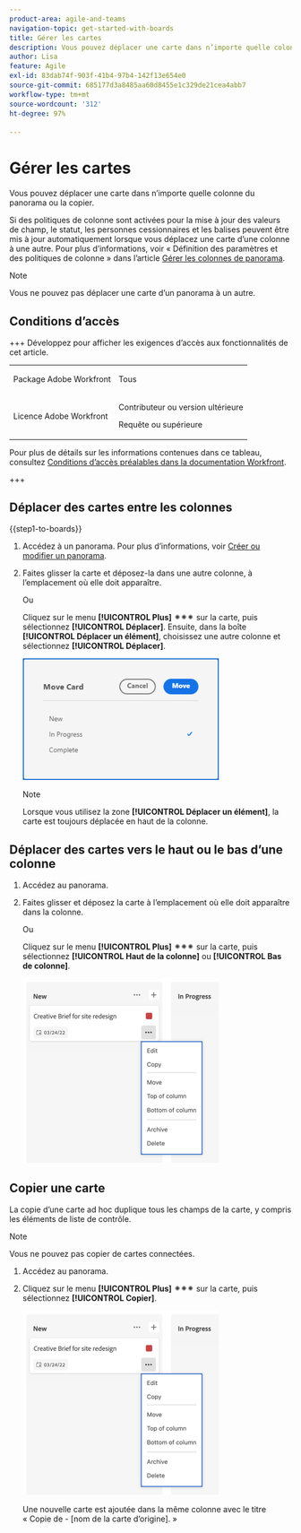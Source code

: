 ```yaml
---
product-area: agile-and-teams
navigation-topic: get-started-with-boards
title: Gérer les cartes
description: Vous pouvez déplacer une carte dans n’importe quelle colonne du panorama ou la copier.
author: Lisa
feature: Agile
exl-id: 83dab74f-903f-41b4-97b4-142f13e654e0
source-git-commit: 685177d3a8485aa60d8455e1c329de21cea4abb7
workflow-type: tm+mt
source-wordcount: '312'
ht-degree: 97%

---
```


# Gérer les cartes

Vous pouvez déplacer une carte dans n’importe quelle colonne du panorama ou la copier.

Si des politiques de colonne sont activées pour la mise à jour des valeurs de champ, le statut, les personnes cessionnaires et les balises peuvent être mis à jour automatiquement lorsque vous déplacez une carte d’une colonne à une autre. Pour plus d’informations, voir « Définition des paramètres et des politiques de colonne » dans l’article [Gérer les colonnes de panorama](/help/quicksilver/agile/get-started-with-boards/manage-board-columns.md).

>[!NOTE]
>
>Vous ne pouvez pas déplacer une carte d’un panorama à un autre.

## Conditions d’accès

+++ Développez pour afficher les exigences d’accès aux fonctionnalités de cet article.

<table style="table-layout:auto"> 
 <col> 
 <col> 
 <tbody> 
  <tr> 
   <td role="rowheader">Package Adobe Workfront</td> 
   <td> <p>Tous</p> </td> 
  </tr> 
  <tr> 
   <td role="rowheader">Licence Adobe Workfront</td> 
   <td> 
   <p>Contributeur ou version ultérieure</p> 
   <p>Requête ou supérieure</p>
   </td> 
  </tr> 
 </tbody> 
</table>

Pour plus de détails sur les informations contenues dans ce tableau, consultez [Conditions d’accès préalables dans la documentation Workfront](/help/quicksilver/administration-and-setup/add-users/access-levels-and-object-permissions/access-level-requirements-in-documentation.md).

+++

## Déplacer des cartes entre les colonnes

{{step1-to-boards}}

1. Accédez à un panorama. Pour plus d’informations, voir [Créer ou modifier un panorama](../../agile/get-started-with-boards/create-edit-board.md).
1. Faites glisser la carte et déposez-la dans une autre colonne, à l’emplacement où elle doit apparaître.

   Ou

   Cliquez sur le menu **[!UICONTROL Plus]** ![Menu Plus](assets/more-icon-spectrum.png) sur la carte, puis sélectionnez **[!UICONTROL Déplacer]**. Ensuite, dans la boîte **[!UICONTROL Déplacer un élément]**, choisissez une autre colonne et sélectionnez **[!UICONTROL Déplacer]**.

   ![Déplacer une carte](assets/boards-move-card-350x217.png)

   >[!NOTE]
   >
   >Lorsque vous utilisez la zone **[!UICONTROL Déplacer un élément]**, la carte est toujours déplacée en haut de la colonne.

## Déplacer des cartes vers le haut ou le bas d’une colonne

1. Accédez au panorama.
1. Faites glisser et déposez la carte à l’emplacement où elle doit apparaître dans la colonne.

   Ou

   Cliquez sur le menu **[!UICONTROL Plus]** ![Menu Plus](assets/more-icon-spectrum.png) sur la carte, puis sélectionnez **[!UICONTROL Haut de la colonne]** ou **[!UICONTROL Bas de colonne]**.

   ![Menu Plus](assets/boards-moremenu-350x329.png)

## Copier une carte

La copie d’une carte ad hoc duplique tous les champs de la carte, y compris les éléments de liste de contrôle.

>[!NOTE]
>
>Vous ne pouvez pas copier de cartes connectées.

1. Accédez au panorama.
1. Cliquez sur le menu **[!UICONTROL Plus]** ![[!UICONTROL Menu Plus]](assets/more-icon-spectrum.png) sur la carte, puis sélectionnez **[!UICONTROL Copier]**.

   ![Menu Plus](assets/boards-moremenu-350x329.png)

   Une nouvelle carte est ajoutée dans la même colonne avec le titre « Copie de - [nom de la carte d’origine]. »
